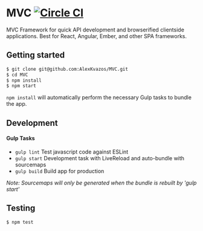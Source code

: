 # MVC [![Circle CI](https://circleci.com/gh/AlexKvazos/MVC.svg?style=svg)](https://circleci.com/gh/AlexKvazos/MVC)

MVC Framework for quick API development and browserified clientside applications.
Best for React, Angular, Ember, and other SPA frameworks.

## Getting started

```bash
$ git clone git@github.com:AlexKvazos/MVC.git
$ cd MVC
$ npm install
$ npm start
```

`npm install` will automatically perform the necessary Gulp tasks to bundle the app.

## Development

#### Gulp Tasks

* `gulp lint` Test javascript code against ESLint
* `gulp start` Development task with LiveReload and auto-bundle with sourcemaps
* `gulp build` Build app for production

_Note: Sourcemaps will only be generated when the bundle is rebuilt by 'gulp start'_

## Testing
```bash
$ npm test
```
